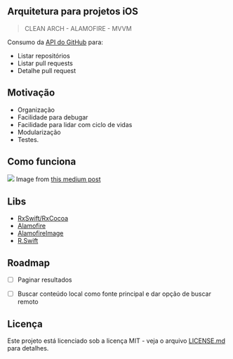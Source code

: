 ## **Arquitetura para projetos iOS**
>  CLEAN ARCH - ALAMOFIRE - MVVM

Consumo da [API do GitHub](https://developer.github.com/v3/search/) para:
- Listar repositórios
- Listar pull requests
- Detalhe pull request

## Motivação
- Organização
- Facilidade para debugar
- Facilidade para lidar com ciclo de vidas
- Modularização
- Testes.

## Como funciona
![](https://miro.medium.com/max/2950/1*N3ypUNMUGv87qUL57JyqJA.png)
Image from [this medium post](https://tech.olx.com/clean-architecture-and-mvvm-on-ios-c9d167d9f5b3 "this post")
## Libs
* [RxSwift/RxCocoa](https://github.com/ReactiveX/RxSwift)
* [Alamofire](https://github.com/Alamofire/Alamofire)
* [AlamofireImage](https://github.com/Alamofire/AlamofireImage)
* [R.Swift](https://github.com/mac-cain13/R.swift)

## Roadmap
- [ ] Paginar resultados
- [ ] Buscar conteúdo local como fonte principal e dar opção de buscar remoto


## Licença
Este projeto está licenciado sob a licença MIT - veja o arquivo [LICENSE.md](LICENSE) para detalhes.
